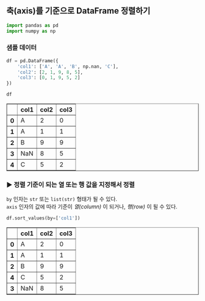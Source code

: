 
## 축(axis)를 기준으로 DataFrame 정렬하기


```python
import pandas as pd
import numpy as np
```

### 샘플 데이터


```python
df = pd.DataFrame({
    'col1': ['A', 'A', 'B', np.nan, 'C'],
    'col2': [2, 1, 9, 8, 5],
    'col3': [0, 1, 9, 5, 2]
})
```


```python
df
```




<div>
<style scoped>
    .dataframe tbody tr th:only-of-type {
        vertical-align: middle;
    }

    .dataframe tbody tr th {
        vertical-align: top;
    }

    .dataframe thead th {
        text-align: right;
    }
</style>
<table border="1" class="dataframe">
  <thead>
    <tr style="text-align: right;">
      <th></th>
      <th>col1</th>
      <th>col2</th>
      <th>col3</th>
    </tr>
  </thead>
  <tbody>
    <tr>
      <th>0</th>
      <td>A</td>
      <td>2</td>
      <td>0</td>
    </tr>
    <tr>
      <th>1</th>
      <td>A</td>
      <td>1</td>
      <td>1</td>
    </tr>
    <tr>
      <th>2</th>
      <td>B</td>
      <td>9</td>
      <td>9</td>
    </tr>
    <tr>
      <th>3</th>
      <td>NaN</td>
      <td>8</td>
      <td>5</td>
    </tr>
    <tr>
      <th>4</th>
      <td>C</td>
      <td>5</td>
      <td>2</td>
    </tr>
  </tbody>
</table>
</div>



### ▶︎ 정렬 기준이 되는 열 또는 행 값을 지정해서 정렬
`by` 인자는 `str` 또는 `list(str)` 형태가 될 수 있다.  
`axis` 인자의 값에 따라 기준이 *열(column)* 이 되거나, *행(row)* 이 될 수 있다.


```python
df.sort_values(by=['col1'])
```




<div>
<style scoped>
    .dataframe tbody tr th:only-of-type {
        vertical-align: middle;
    }

    .dataframe tbody tr th {
        vertical-align: top;
    }

    .dataframe thead th {
        text-align: right;
    }
</style>
<table border="1" class="dataframe">
  <thead>
    <tr style="text-align: right;">
      <th></th>
      <th>col1</th>
      <th>col2</th>
      <th>col3</th>
    </tr>
  </thead>
  <tbody>
    <tr>
      <th>0</th>
      <td>A</td>
      <td>2</td>
      <td>0</td>
    </tr>
    <tr>
      <th>1</th>
      <td>A</td>
      <td>1</td>
      <td>1</td>
    </tr>
    <tr>
      <th>2</th>
      <td>B</td>
      <td>9</td>
      <td>9</td>
    </tr>
    <tr>
      <th>4</th>
      <td>C</td>
      <td>5</td>
      <td>2</td>
    </tr>
    <tr>
      <th>3</th>
      <td>NaN</td>
      <td>8</td>
      <td>5</td>
    </tr>
  </tbody>
</table>
</div>


